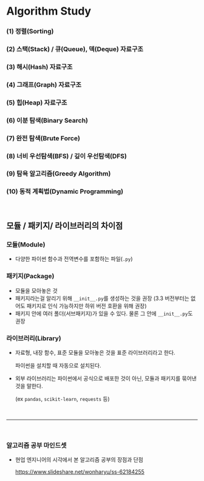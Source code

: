 # Algorithm Study

### (1) 정렬(Sorting)

### (2) 스택(Stack) / 큐(Queue), 덱(Deque) 자료구조

### (3) 해시(Hash) 자료구조

### (4) 그래프(Graph) 자료구조

### (5) 힙(Heap) 자료구조

### (6) 이분 탐색(Binary Search)

### (7) 완전 탐색(Brute Force)

### (8) 너비 우선탐색(BFS) / 깊이 우선탐색(DFS)

### (9) 탐욕 알고리즘(Greedy Algorithm)

### (10) 동적 계획법(Dynamic Programming)

<br/>



## 모듈 / 패키지/ 라이브러리의 차이점

### 모듈(Module)

- 다양한 파이썬 함수과 전역변수를 포함하는 파일(`.py`)



### 패키지(Package)

- 모듈을 모아놓은 것
- 패키지라는걸 알리기 위해 `__init__.py`를 생성하는 것을 권장
  (3.3 버전부터는 없어도 패키지로 인식 가능하지만 하위 버전 호환을 위해 권장)
- 패키지 안에 여러 폴더(서브패키지)가 있을 수 있다. 물론 그 안에 `__init__.py`도 권장



### 라이브러리(Library)

- 자료형, 내장 함수, 표준 모듈을 모아놓은 것을 표준 라이브러리라고 한다. 

  파이썬을 설치할 때 자동으로 설치된다.

- 외부 라이브러리는 파이썬에서 공식으로 배포한 것이 아닌, 모듈과 패키지를 묶어낸 것을 말한다. 

  (ex `pandas`, `scikit-learn`, `requests` 등)

<br/>

---

<br/>

### 알고리즘 공부 마인드셋

- 현업 엔지니어의 시각에서 본 알고리즘 공부의 장점과 단점

  https://www.slideshare.net/wonharyu/ss-62184255

